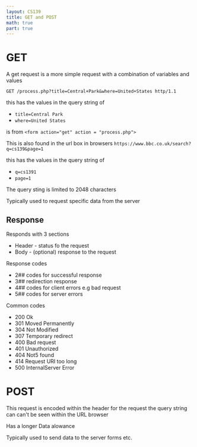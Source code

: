 ```yaml
---
layout: CS139
title: GET and POST
math: true
part: true
---
```

# GET
A get request is a more simple request with a combination of variables and values

`GET /process.php?title=Central+Park&where=United+States http/1.1`

this has the values in the query string of 
* `title=Central Park`
* `where=United States`

is from 
`<form action="get" action = "process.php">`

This is also found in the url box in browsers
`https://www.bbc.co.uk/search?q=cs139&page=1`

this has the values in the query string of 
* `q=cs1391`
* `page=1`

The query sting is limited to 2048 characters

Typically used to request specific data from the server
## Response
Responds with 3 sections
* Header - status fo the request
* Body - (optional) response to the request

Response codes

* 2## codes for successful response
* 3## redirection response
* 4## codes for client errors e.g bad request
* 5## codes for server errors

Common codes

* 200 Ok
* 301 Moved Permanently
* 304 Not Modified
* 307 Temporary redirect
* 400 Bad request
* 401 Unauthorized
* 404 Not5 found
* 414 Request URI too long
* 500 InternalServer Error

# POST
This request is encoded within the header for the request the query string can can't be seen within the URL browser

Has a longer Data alowance

Typically used to send data to the server forms etc.